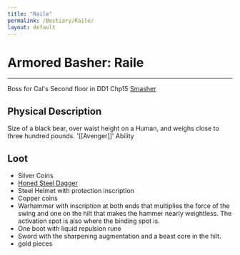 ```yaml
---
title: "Raile"
permalink: /Bestiary/Raile/
layout: default
---
```

# Armored Basher: Raile
---
Boss for Cal's Second floor in DD1 Chp15
[Smasher](Smasher.md)
## Physical Description
Size of a black bear, over waist height on a Human, and weighs close to three hundred pounds. '[[Avenger]]' Ability

## Loot
- Silver Coins
- [Honed Steel Dagger](../../_Lexicon/HonedSteelDagger.md)
- Steel Helmet with protection inscription
- Copper coins
- Warhammer with inscription at both ends that multiplies the force of the swing and one on the hilt that makes the hammer nearly weightless. The activation spot is also where the binding spot is.
- One boot with liquid repulsion rune
- Sword with the sharpening augmentation and a beast core in the hilt.
- gold pieces